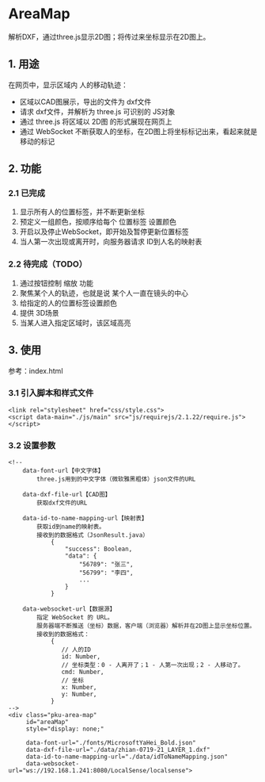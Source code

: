 # AreaMap

解析DXF，通过three.js显示2D图；将传过来坐标显示在2D图上。

## 1. 用途

在网页中，显示区域内 人的移动轨迹：

 * 区域以CAD图展示，导出的文件为 dxf文件
 * 请求 dxf文件，并解析为 three.js 可识别的 JS对象
 * 通过 three.js 将区域以 2D图 的形式展现在网页上
 * 通过 WebSocket 不断获取人的坐标，在2D图上将坐标标记出来，看起来就是移动的标记

## 2. 功能

### 2.1 已完成
 1. 显示所有人的位置标签，并不断更新坐标
 2. 预定义一组颜色，按顺序给每个 位置标签 设置颜色
 3. 开启以及停止WebSocket，即开始及暂停更新位置标签
 4. 当人第一次出现或离开时，向服务器请求 ID到人名的映射表
 
### 2.2 待完成（TODO）
 1. 通过按钮控制 缩放 功能
 2. 聚焦某个人的轨迹，也就是说 某个人一直在镜头的中心
 3. 给指定的人的位置标签设置颜色
 4. 提供 3D场景
 5. 当某人进入指定区域时，该区域高亮

## 3. 使用

参考：index.html

### 3.1 引入脚本和样式文件
```
<link rel="stylesheet" href="css/style.css">
<script data-main="./js/main" src="js/requirejs/2.1.22/require.js"></script>
```
### 3.2 设置参数

```
<!--
    data-font-url【中文字体】
        three.js用到的中文字体（微软雅黑粗体）json文件的URL

    data-dxf-file-url【CAD图】
        获取dxf文件的URL

    data-id-to-name-mapping-url【映射表】
        获取id到name的映射表。
        接收到的数据格式（JsonResult.java）
            {
                "success": Boolean,
                "data": {
                    "56789": "张三",
                    "56799": "李四",
                    ...
                }
            }

    data-websocket-url【数据源】
        指定 WebSocket 的 URL。
        服务器端不断推送（坐标）数据，客户端（浏览器）解析并在2D图上显示坐标位置。
        接收到的数据格式：
            {
               // 人的ID
               id: Number,
               // 坐标类型：0 - 人离开了；1 - 人第一次出现；2 - 人移动了。
               cmd: Number,
               // 坐标
               x: Number,
               y: Number,
            }
-->
<div class="pku-area-map"
     id="areaMap"
     style="display: none;"

     data-font-url="./fonts/MicrosoftYaHei_Bold.json"
     data-dxf-file-url="./data/zhian-0719-21_LAYER_1.dxf"
     data-id-to-name-mapping-url="./data/idToNameMapping.json"
     data-websocket-url="ws://192.168.1.241:8080/LocalSense/localsense">
```

